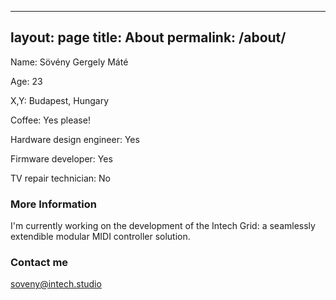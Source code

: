 
---
layout: page
title: About
permalink: /about/
---
Name: Sövény Gergely Máté

Age: 23

X,Y: Budapest, Hungary

Coffee: Yes please!

Hardware design engineer: Yes

Firmware developer: Yes

TV repair technician: No

### More Information

I'm currently working on the development of the Intech Grid: a seamlessly extendible modular MIDI controller solution.

### Contact me

[soveny@intech.studio](mailto:soveny@intech.studio)
